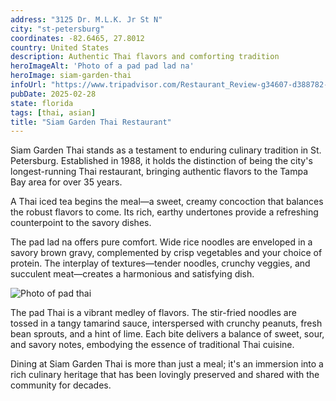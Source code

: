 ```yaml
---
address: "3125 Dr. M.L.K. Jr St N"
city: "st-petersburg"
coordinates: -82.6465, 27.8012
country: United States
description: Authentic Thai flavors and comforting tradition
heroImageAlt: 'Photo of a pad pad lad na'
heroImage: siam-garden-thai
infoUrl: "https://www.tripadvisor.com/Restaurant_Review-g34607-d388782-Reviews-Siam_Garden_Thai-St_Petersburg_Florida.html"
pubDate: 2025-02-28
state: florida
tags: [thai, asian]
title: "Siam Garden Thai Restaurant"
---
```


Siam Garden Thai stands as a testament to enduring culinary tradition in St. Petersburg. Established in 1988, it holds the distinction of being the city's longest-running Thai restaurant, bringing authentic flavors to the Tampa Bay area for over 35 years.

A Thai iced tea begins the meal—a sweet, creamy concoction that balances the robust flavors to come. Its rich, earthy undertones provide a refreshing counterpoint to the savory dishes.

The pad lad na offers pure comfort. Wide rice noodles are enveloped in a savory brown gravy, complemented by crisp vegetables and your choice of protein. The interplay of textures—tender noodles, crunchy veggies, and succulent meat—creates a harmonious and satisfying dish.

![Photo of pad thai](/no-reserv-ai-tions/siam-garden-thai-pad-thai.webp)

The pad Thai is a vibrant medley of flavors. The stir-fried noodles are tossed in a tangy tamarind sauce, interspersed with crunchy peanuts, fresh bean sprouts, and a hint of lime. Each bite delivers a balance of sweet, sour, and savory notes, embodying the essence of traditional Thai cuisine.

Dining at Siam Garden Thai is more than just a meal; it's an immersion into a rich culinary heritage that has been lovingly preserved and shared with the community for decades.
